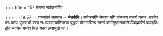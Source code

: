 +++
title = "57 चेतसा सर्वकर्माणि"

+++
।।18.57।। यस्मादेवं तस्मात् **-- चेतसेति।** सर्वकर्माणि चेतसा मयि
संन्यस्य समर्प्य मत्परः अहमेव परः प्राप्यः पुरुषार्थो यस्य सः
व्यवसायात्मिकया बुद्ध्या योगमाश्रित्य सततं
कर्मानुष्ठानकालेऽपिब्रह्मार्पणं ब्रह्महविः इति न्यायेन मय्येव चित्तं
यस्य तथाभूतो भव।
